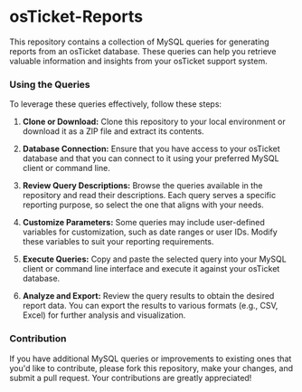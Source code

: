 # osTicket-Reports

This repository contains a collection of MySQL queries for generating reports from an osTicket database. These queries can help you retrieve valuable information and insights from your osTicket support system.

### Using the Queries

To leverage these queries effectively, follow these steps:

1. **Clone or Download:** Clone this repository to your local environment or download it as a ZIP file and extract its contents.

2. **Database Connection:** Ensure that you have access to your osTicket database and that you can connect to it using your preferred MySQL client or command line.

3. **Review Query Descriptions:** Browse the queries available in the repository and read their descriptions. Each query serves a specific reporting purpose, so select the one that aligns with your needs.

4. **Customize Parameters:** Some queries may include user-defined variables for customization, such as date ranges or user IDs. Modify these variables to suit your reporting requirements.

5. **Execute Queries:** Copy and paste the selected query into your MySQL client or command line interface and execute it against your osTicket database.

6. **Analyze and Export:** Review the query results to obtain the desired report data. You can export the results to various formats (e.g., CSV, Excel) for further analysis and visualization.

### Contribution
If you have additional MySQL queries or improvements to existing ones that you'd like to contribute, please fork this repository, make your changes, and submit a pull request. Your contributions are greatly appreciated!
